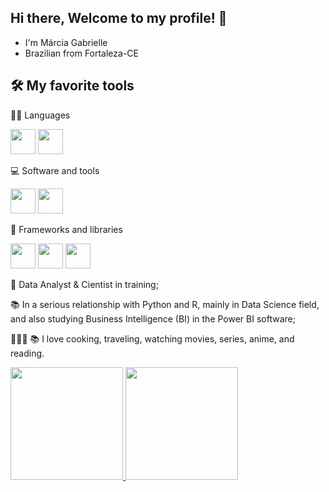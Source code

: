 ## Hi there, Welcome to my profile! 👋

* I'm Márcia Gabrielle
* Brazilian from Fortaleza-CE

## 🛠️  My favorite tools

👨‍💻 Languages

<img src="https://cdn.jsdelivr.net/gh/devicons/devicon@latest/icons/python/python-original.svg" width="40" height="40"/> <img src="https://cdn.jsdelivr.net/gh/devicons/devicon@latest/icons/markdown/markdown-original.svg"  width="40" height="40"/>


💻 Software and tools

<img src="https://cdn.jsdelivr.net/gh/devicons/devicon@latest/icons/googlecolab/googlecolab-original.svg"  width="40" height="40" /> <img src="https://cdn.jsdelivr.net/gh/devicons/devicon@latest/icons/visualstudio/visualstudio-original.svg"  width="40" height="40"/> <link rel="stylesheet" type='text/css' href="https://cdn.jsdelivr.net/gh/devicons/devicon@latest/devicon.min.css" />
          
          
          
🧰 Frameworks and libraries

<img src="https://cdn.jsdelivr.net/gh/devicons/devicon@latest/icons/pandas/pandas-original-wordmark.svg" width="40" height="40"/> <img src="https://cdn.jsdelivr.net/gh/devicons/devicon@latest/icons/numpy/numpy-original.svg"  width="40" height="40"/> <img src="https://cdn.jsdelivr.net/gh/devicons/devicon@latest/icons/matplotlib/matplotlib-original.svg"  width="40" height="40"/>

🤿 Data Analyst & Cientist in training;

📚 In a serious relationship with Python and R, mainly in Data Science field, and also studying Business Intelligence (BI) in the Power BI software;

👨🏽‍🍳 📚 I love cooking, traveling, watching movies, series, anime, and reading.

<div>
<a href="https://github.com/Gabriellemga">
<img loading="lazy" height="180em" src="https://github-readme-stats.vercel.app/api/top-langs/?username=Gabriellemga&layout=compact&langs_count=7&theme=dark"/>
<img loading="lazy" height="180em" src="https://github-readme-stats.vercel.app/api?username=Gabriellemga&show_icons=true&theme=dark&include_all_commits=true&count_private=true"/>
</div>
